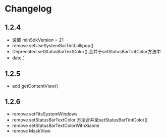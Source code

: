 # Changelog

## 1.2.4

- 设置 minSdkVersion = 21
- remove setUseSystemBarTintLollipop()
- Deprecated setStatusBarTextColor(),合并于setStatusBarTintColor方法中
- date：

## 1.2.5

- add getContentView()

## 1.2.6

- remove setFitsSystemWindows
- remove setStatusBarTextColor 方法合并至setStatusBarTintColor()
- remove setStatusBarTextColorWithXiaomi
- remove MaskView